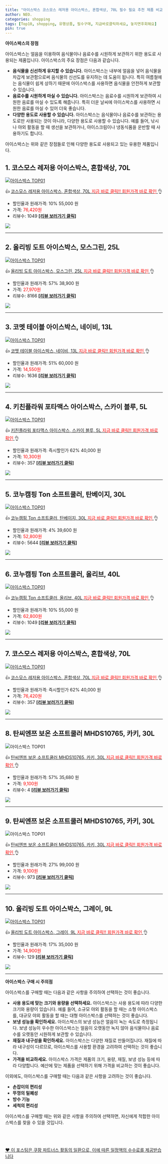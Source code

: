 ```yaml
---
title: "아이스박스 코스모스 레저용 아이스박스, 혼합색상, 70L 필수 필요 추천 제품 비교 최저 가격 비교 장점 구매 후기 구매평"
author: NEO.
categories: shopping
tags: [Top10, shopping, 유행상품, 필수구매, 지금바로클릭하세요, 놓치면후회해요]
pin: true
---
```

**아이스박스의 장점**

아이스박스는 얼음을 이용하여 음식물이나 음료수를 시원하게 보관하기 위한 용도로 사용되는 제품입니다. 아이스박스의 주요 장점은 다음과 같습니다.

* **음식물을 신선하게 유지할 수 있습니다.** 아이스박스는 내부에 얼음을 넣어 음식물을 차갑게 보관함으로써 음식물의 신선도를 유지하는 데 도움이 됩니다. 특히 여름철에는 음식물이 쉽게 상하기 때문에 아이스박스를 사용하면 음식물을 안전하게 보관할 수 있습니다.
* **음료수를 시원하게 마실 수 있습니다.** 아이스박스는 음료수를 시원하게 보관하여 시원한 음료를 마실 수 있도록 해줍니다. 특히 더운 날씨에 아이스박스를 사용하면 시원한 음료를 마실 수 있어 더욱 좋습니다.
* **다양한 용도로 사용할 수 있습니다.** 아이스박스는 음식물이나 음료수를 보관하는 용도로만 사용되는 것이 아니라, 다양한 용도로 사용할 수 있습니다. 예를 들어, 낚시나 야외 활동을 할 때 생선을 보관하거나, 아이스크림이나 냉동식품을 운반할 때 사용하기도 합니다.

아이스박스는 위와 같은 장점들로 인해 다양한 용도로 사용되고 있는 유용한 제품입니다.

   

## 1. 코스모스 레저용 아이스박스, 혼합색상, 70L

[![아이스박스 TOP01](https://thumbnail9.coupangcdn.com/thumbnails/remote/490x490ex/image/retail/images/360677196793169-c33e02ef-1788-4ef6-b49b-d4b12358c16a.jpg)](https://link.coupang.com/re/AFFSDP?lptag=AF3617701&subid=GithubCoopas&pageKey=123374934&traceid=V0-153&itemId=8252155115&vendorItemId=75540120297)


👍 [코스모스 레저용 아이스박스, 혼합색상, 70L <font color=red> 지금 바로 클릭!! 회원가격 바로 확인 </font> ](https://link.coupang.com/re/AFFSDP?lptag=AF3617701&subid=GithubCoopas&pageKey=123374934&traceid=V0-153&itemId=8252155115&vendorItemId=75540120297) 👌 


- 할인율과 원래가격: 10%  55,000   원
- 가격: <span style='color:red'>76,420원</span>
- 리뷰수: 1049  [**[리뷰 보러가기 클릭]**](https://link.coupang.com/re/AFFSDP?lptag=AF3617701&subid=GithubCoopas&pageKey=123374934&traceid=V0-153&itemId=8252155115&vendorItemId=75540120297)

[![](/discount_price.png)](https://link.coupang.com/re/AFFSDP?lptag=AF3617701&subid=GithubCoopas&pageKey=123374934&traceid=V0-153&itemId=8252155115&vendorItemId=75540120297)

---


   

## 2. 올리빙 도트 아이스박스, 모스그린, 25L

[![아이스박스 TOP01](https://thumbnail9.coupangcdn.com/thumbnails/remote/490x490ex/image/retail/images/1149107850173514-055ed93f-f2b3-457f-abfb-20a20498fc46.jpg)](https://link.coupang.com/re/AFFSDP?lptag=AF3617701&subid=GithubCoopas&pageKey=5264028363&traceid=V0-153&itemId=10506861291&vendorItemId=77788522889)


👍 [올리빙 도트 아이스박스, 모스그린, 25L <font color=red> 지금 바로 클릭!! 회원가격 바로 확인 </font> ](https://link.coupang.com/re/AFFSDP?lptag=AF3617701&subid=GithubCoopas&pageKey=5264028363&traceid=V0-153&itemId=10506861291&vendorItemId=77788522889) 👌 


- 할인율과 원래가격: 57%  38,900   원
- 가격: <span style='color:red'>27,970원</span>
- 리뷰수: 8166  [**[리뷰 보러가기 클릭]**](https://link.coupang.com/re/AFFSDP?lptag=AF3617701&subid=GithubCoopas&pageKey=5264028363&traceid=V0-153&itemId=10506861291&vendorItemId=77788522889)

[![](/discount_price.png)](https://link.coupang.com/re/AFFSDP?lptag=AF3617701&subid=GithubCoopas&pageKey=5264028363&traceid=V0-153&itemId=10506861291&vendorItemId=77788522889)

---


   

## 3. 코멧 테이블 아이스박스, 네이비, 13L

[![아이스박스 TOP01](https://thumbnail6.coupangcdn.com/thumbnails/remote/490x490ex/image/retail/images/8230524398812609-a7bf519a-7d9a-4669-a433-6f6e53c1a4e6.jpg)](https://link.coupang.com/re/AFFSDP?lptag=AF3617701&subid=GithubCoopas&pageKey=6557405217&traceid=V0-153&itemId=14664493501&vendorItemId=81905619639)


👍 [코멧 테이블 아이스박스, 네이비, 13L <font color=red> 지금 바로 클릭!! 회원가격 바로 확인 </font> ](https://link.coupang.com/re/AFFSDP?lptag=AF3617701&subid=GithubCoopas&pageKey=6557405217&traceid=V0-153&itemId=14664493501&vendorItemId=81905619639) 👌 


- 할인율과 원래가격: 51%  60,000   원
- 가격: <span style='color:red'>14,550원</span>
- 리뷰수: 1636  [**[리뷰 보러가기 클릭]**](https://link.coupang.com/re/AFFSDP?lptag=AF3617701&subid=GithubCoopas&pageKey=6557405217&traceid=V0-153&itemId=14664493501&vendorItemId=81905619639)

[![](/discount_price.png)](https://link.coupang.com/re/AFFSDP?lptag=AF3617701&subid=GithubCoopas&pageKey=6557405217&traceid=V0-153&itemId=14664493501&vendorItemId=81905619639)

---


   

## 4. 키친플라워 포타맥스 아이스박스, 스카이 블루, 5L

[![아이스박스 TOP01](https://thumbnail8.coupangcdn.com/thumbnails/remote/490x490ex/image/vendor_inventory/d4eb/1b6dd0d6570f174387b57cf40d3ee56d924753bee6e579418c87090e40e0.jpg)](https://link.coupang.com/re/AFFSDP?lptag=AF3617701&subid=GithubCoopas&pageKey=270979254&traceid=V0-153&itemId=12240151&vendorItemId=81075768395)


👍 [키친플라워 포타맥스 아이스박스, 스카이 블루, 5L <font color=red> 지금 바로 클릭!! 회원가격 바로 확인 </font> ](https://link.coupang.com/re/AFFSDP?lptag=AF3617701&subid=GithubCoopas&pageKey=270979254&traceid=V0-153&itemId=12240151&vendorItemId=81075768395) 👌 


- 할인율과 원래가격: 즉시할인가 62%  40,000   원
- 가격: <span style='color:red'>10,300원</span>
- 리뷰수: 357  [**[리뷰 보러가기 클릭]**](https://link.coupang.com/re/AFFSDP?lptag=AF3617701&subid=GithubCoopas&pageKey=270979254&traceid=V0-153&itemId=12240151&vendorItemId=81075768395)

[![](/discount_price.png)](https://link.coupang.com/re/AFFSDP?lptag=AF3617701&subid=GithubCoopas&pageKey=270979254&traceid=V0-153&itemId=12240151&vendorItemId=81075768395)

---


   

## 5. 코누캠핑 Ton 소프트쿨러, 탄베이지, 30L

[![아이스박스 TOP01](https://thumbnail7.coupangcdn.com/thumbnails/remote/490x490ex/image/vendor_inventory/7ab1/c7b53589f67c435a04d4d28af2372589fddac3414ef21f4f52779b195985.jpg)](https://link.coupang.com/re/AFFSDP?lptag=AF3617701&subid=GithubCoopas&pageKey=7185468786&traceid=V0-153&itemId=18130845591&vendorItemId=86752895077)


👍 [코누캠핑 Ton 소프트쿨러, 탄베이지, 30L <font color=red> 지금 바로 클릭!! 회원가격 바로 확인 </font> ](https://link.coupang.com/re/AFFSDP?lptag=AF3617701&subid=GithubCoopas&pageKey=7185468786&traceid=V0-153&itemId=18130845591&vendorItemId=86752895077) 👌 


- 할인율과 원래가격: 4%  39,600   원
- 가격: <span style='color:red'>52,800원</span>
- 리뷰수: 5644  [**[리뷰 보러가기 클릭]**](https://link.coupang.com/re/AFFSDP?lptag=AF3617701&subid=GithubCoopas&pageKey=7185468786&traceid=V0-153&itemId=18130845591&vendorItemId=86752895077)

[![](/discount_price.png)](https://link.coupang.com/re/AFFSDP?lptag=AF3617701&subid=GithubCoopas&pageKey=7185468786&traceid=V0-153&itemId=18130845591&vendorItemId=86752895077)

---


   

## 6. 코누캠핑 Ton 소프트쿨러, 올리브, 40L

[![아이스박스 TOP01](https://thumbnail9.coupangcdn.com/thumbnails/remote/490x490ex/image/vendor_inventory/79c4/2ae8f7fab9d961595b991fe996164cc6dd7e40a936e7e9e39853632a3095.jpg)](https://link.coupang.com/re/AFFSDP?lptag=AF3617701&subid=GithubCoopas&pageKey=7185468786&traceid=V0-153&itemId=18130845604&vendorItemId=86752895089)


👍 [코누캠핑 Ton 소프트쿨러, 올리브, 40L <font color=red> 지금 바로 클릭!! 회원가격 바로 확인 </font> ](https://link.coupang.com/re/AFFSDP?lptag=AF3617701&subid=GithubCoopas&pageKey=7185468786&traceid=V0-153&itemId=18130845604&vendorItemId=86752895089) 👌 


- 할인율과 원래가격: 10%  55,000   원
- 가격: <span style='color:red'>62,800원</span>
- 리뷰수: 1049  [**[리뷰 보러가기 클릭]**](https://link.coupang.com/re/AFFSDP?lptag=AF3617701&subid=GithubCoopas&pageKey=7185468786&traceid=V0-153&itemId=18130845604&vendorItemId=86752895089)

[![](/discount_price.png)](https://link.coupang.com/re/AFFSDP?lptag=AF3617701&subid=GithubCoopas&pageKey=7185468786&traceid=V0-153&itemId=18130845604&vendorItemId=86752895089)

---


   

## 7. 코스모스 레저용 아이스박스, 혼합색상, 70L

[![아이스박스 TOP01](https://thumbnail9.coupangcdn.com/thumbnails/remote/490x490ex/image/retail/images/360677196793169-c33e02ef-1788-4ef6-b49b-d4b12358c16a.jpg)](https://link.coupang.com/re/AFFSDP?lptag=AF3617701&subid=GithubCoopas&pageKey=123374934&traceid=V0-153&itemId=8252155115&vendorItemId=75540120297)


👍 [코스모스 레저용 아이스박스, 혼합색상, 70L <font color=red> 지금 바로 클릭!! 회원가격 바로 확인 </font> ](https://link.coupang.com/re/AFFSDP?lptag=AF3617701&subid=GithubCoopas&pageKey=123374934&traceid=V0-153&itemId=8252155115&vendorItemId=75540120297) 👌 


- 할인율과 원래가격: 즉시할인가 62%  40,000   원
- 가격: <span style='color:red'>76,420원</span>
- 리뷰수: 357  [**[리뷰 보러가기 클릭]**](https://link.coupang.com/re/AFFSDP?lptag=AF3617701&subid=GithubCoopas&pageKey=123374934&traceid=V0-153&itemId=8252155115&vendorItemId=75540120297)

[![](/discount_price.png)](https://link.coupang.com/re/AFFSDP?lptag=AF3617701&subid=GithubCoopas&pageKey=123374934&traceid=V0-153&itemId=8252155115&vendorItemId=75540120297)

---


   

## 8. 탄씨엔쯔 보온 소프트쿨러 MHDS10765, 카키, 30L

![아이스박스 TOP01](https://thumbnail7.coupangcdn.com/thumbnails/remote/490x490ex/image/vendor_inventory/2db4/ee73ae9e374585b1023db995a16ab1f136069878832f1ebdba467b170ec6.JPG)


👍 [탄씨엔쯔 보온 소프트쿨러 MHDS10765, 카키, 30L <font color=red> 지금 바로 클릭!! 회원가격 바로 확인 </font> ](https://link.coupang.com/re/AFFSDP?lptag=AF3617701&subid=GithubCoopas&pageKey=6667436900&traceid=V0-153&itemId=15327602726&vendorItemId=82547910136) 👌 


- 할인율과 원래가격: 57%  35,680   원
- 가격: <span style='color:red'>9,100원</span>
- 리뷰수: 4  [**[리뷰 보러가기 클릭]**](https://link.coupang.com/re/AFFSDP?lptag=AF3617701&subid=GithubCoopas&pageKey=6667436900&traceid=V0-153&itemId=15327602726&vendorItemId=82547910136)

[![](/discount_price.png)](https://link.coupang.com/re/AFFSDP?lptag=AF3617701&subid=GithubCoopas&pageKey=6667436900&traceid=V0-153&itemId=15327602726&vendorItemId=82547910136)

---


   

## 9. 탄씨엔쯔 보온 소프트쿨러 MHDS10765, 카키, 30L

![아이스박스 TOP01](https://thumbnail7.coupangcdn.com/thumbnails/remote/490x490ex/image/vendor_inventory/2db4/ee73ae9e374585b1023db995a16ab1f136069878832f1ebdba467b170ec6.JPG)


👍 [탄씨엔쯔 보온 소프트쿨러 MHDS10765, 카키, 30L <font color=red> 지금 바로 클릭!! 회원가격 바로 확인 </font> ](https://link.coupang.com/re/AFFSDP?lptag=AF3617701&subid=GithubCoopas&pageKey=6667436900&traceid=V0-153&itemId=15327602726&vendorItemId=82547910136) 👌 


- 할인율과 원래가격: 27%  99,000   원
- 가격: <span style='color:red'>9,100원</span>
- 리뷰수: 973  [**[리뷰 보러가기 클릭]**](https://link.coupang.com/re/AFFSDP?lptag=AF3617701&subid=GithubCoopas&pageKey=6667436900&traceid=V0-153&itemId=15327602726&vendorItemId=82547910136)

[![](/discount_price.png)](https://link.coupang.com/re/AFFSDP?lptag=AF3617701&subid=GithubCoopas&pageKey=6667436900&traceid=V0-153&itemId=15327602726&vendorItemId=82547910136)

---


   

## 10. 올리빙 도트 아이스박스, 그레이, 9L

[![아이스박스 TOP01](https://thumbnail7.coupangcdn.com/thumbnails/remote/490x490ex/image/retail/images/345727723326932-b2c9efa1-d2ba-491b-9eef-ea3c71bc6229.jpg)](https://link.coupang.com/re/AFFSDP?lptag=AF3617701&subid=GithubCoopas&pageKey=5264028363&traceid=V0-153&itemId=631864876&vendorItemId=4654035764)


👍 [올리빙 도트 아이스박스, 그레이, 9L <font color=red> 지금 바로 클릭!! 회원가격 바로 확인 </font> ](https://link.coupang.com/re/AFFSDP?lptag=AF3617701&subid=GithubCoopas&pageKey=5264028363&traceid=V0-153&itemId=631864876&vendorItemId=4654035764) 👌 


- 할인율과 원래가격: 17%  35,000   원
- 가격: <span style='color:red'>14,900원</span>
- 리뷰수: 129  [**[리뷰 보러가기 클릭]**](https://link.coupang.com/re/AFFSDP?lptag=AF3617701&subid=GithubCoopas&pageKey=5264028363&traceid=V0-153&itemId=631864876&vendorItemId=4654035764)

[![](/discount_price.png)](https://link.coupang.com/re/AFFSDP?lptag=AF3617701&subid=GithubCoopas&pageKey=5264028363&traceid=V0-153&itemId=631864876&vendorItemId=4654035764)

---
**아이스박스 구매 시 주의점**

아이스박스를 구매할 때는 다음과 같은 사항을 주의하여 선택하는 것이 좋습니다.

* **사용 용도에 맞는 크기와 용량을 선택하세요.** 아이스박스는 사용 용도에 따라 다양한 크기와 용량이 있습니다. 예를 들어, 소규모 야외 활동을 할 때는 소형 아이스박스를, 대규모 야외 활동을 할 때는 대형 아이스박스를 선택하는 것이 좋습니다.
* **보냉 성능을 확인하세요.** 아이스박스의 보냉 성능은 얼음이 녹는 속도로 측정됩니다. 보냉 성능이 우수한 아이스박스는 얼음이 오랫동안 녹지 않아 음식물이나 음료수를 오랫동안 시원하게 보관할 수 있습니다.
* **재질과 내구성을 확인하세요.** 아이스박스는 다양한 재질로 만들어집니다. 재질에 따라 내구성이 다르므로, 아이스박스를 사용할 환경을 고려하여 선택하는 것이 좋습니다.
* **가격을 비교하세요.** 아이스박스 가격은 제품의 크기, 용량, 재질, 보냉 성능 등에 따라 다양합니다. 예산에 맞는 제품을 선택하기 위해 가격을 비교하는 것이 좋습니다.

이외에도, 아이스박스를 구매할 때는 다음과 같은 사항을 고려하는 것이 좋습니다.

* **손잡이의 편리성**
* **뚜껑의 밀폐성**
* **방수 기능**
* **세척의 편리성**

아이스박스를 구매할 때는 위와 같은 사항을 주의하여 선택하면, 자신에게 적합한 아이스박스를 찾을 수 있을 것입니다.<br><br><br><br><br> [ ❤  이 포스팅은 쿠팡 파트너스 활동의 일환으로, 이에 따른 일정액의 수수료를 제공받습니다](https://link.coupang.com/a/bcEFyh)